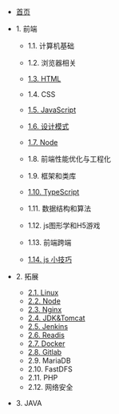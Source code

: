 * [首页](/)

* 1\. 前端
  * 1.1. 计算机基础
  * 1.2. 浏览器相关
  * [1.3. HTML](1-frond/1.3-HTML)
  * 1.4. CSS

  * [1.5. JavaScript](1-frond/1.5-JavaScript)

  * [1.6. 设计模式](1-frond/1.6-设计模式)
  * [1.7. Node](1-frond/1.7-Node)

  * 1.8. 前端性能优化与工程化
  * 1.9. 框架和类库
  * [1.10. TypeScript](1-frond/1.10-TypeScript)

  * 1.11. 数据结构和算法
  * 1.12. js图形学和H5游戏
  * 1.13. 前端跨端
  * [1.14. js 小技巧](1-frond/1.14-JS小技巧)

* 2\. 拓展
  * [2.1. Linux](2-extend2/.1-Linux)
  * [2.2. Node](2-extend2/.2-Node)
  * [2.3. Nginx](2-extend2/.3-Nginx)
  * [2.4. JDK&Tomcat](2-extend2/.4-JDK&Tomcat)
  * [2.5. Jenkins](2-extend2/.5-Jenkins)
  * [2.6. Readis](2-extend2/.6-Readis)
  * [2.7. Docker](2-extend2/.7-Docker)
  * [2.8. Gitlab](2-extend2/.8-Gitlab)
  * 2.9. MariaDB
  * 2.10. FastDFS
  * 2.11. PHP
  * 2.12. 网络安全

* 3\. JAVA
